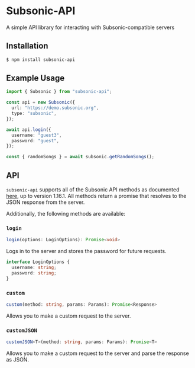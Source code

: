 # Subsonic-API

A simple API library for interacting with Subsonic-compatible servers

## Installation

```bash
$ npm install subsonic-api
```

## Example Usage

```ts
import { Subsonic } from "subsonic-api";

const api = new Subsonic({
  url: "https://demo.subsonic.org",
  type: "subsonic",
});

await api.login({
  username: "guest3",
  password: "guest",
});

const { randomSongs } = await subsonic.getRandomSongs();
```

## API

`subsonic-api` supports all of the Subsonic API methods as documented [here](https://www.subsonic.org/pages/api.jsp), up to version 1.16.1.
All methods return a promise that resolves to the JSON response from the server.

Additionally, the following methods are available:

### `login`

```ts
login(options: LoginOptions): Promise<void>
```

Logs in to the server and stores the password for future requests.

```ts
interface LoginOptions {
  username: string;
  password: string;
}
```

### `custom`

```ts
custom(method: string, params: Params): Promise<Response>
```

Allows you to make a custom request to the server.

### `customJSON`

```ts
customJSON<T>(method: string, params: Params): Promise<T>
```

Allows you to make a custom request to the server and parse the response as JSON.
